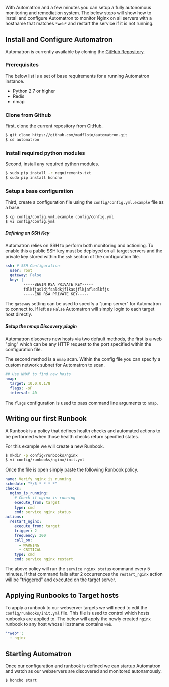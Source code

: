 With Automatron and a few minutes you can setup a fully autonomous monitoring and remediation system. The below steps will show how to install and configure Automatron to monitor Nginx on all servers with a hostname that matches `*web*` and restart the service if it is not running.

## Install and Configure Automatron

Automatron is currently available by cloning the [GitHub Repository](https://github.com/madflojo/automatron/).

### Prerequisites

The below list is a set of base requirements for a running Automatron instance.

  * Python 2.7 or higher
  * Redis
  * nmap

### Clone from Github

First, clone the current repository from GitHub.

```sh
$ git clone https://github.com/madflojo/automatron.git
$ cd automatron
```

### Install required python modules

Second, install any required python modules.

```sh
$ sudo pip install -r requirements.txt
$ sudo pip install honcho
```

### Setup a base configuration

Third, create a configuration file using the `config/config.yml.example` file as a base.

```sh
$ cp config/config.yml.example config/config.yml
$ vi config/config.yml
```

##### Defining an SSH Key

Automatron relies on SSH to perform both monitoring and actioning. To enable this a public SSH key must be deployed on all target servers and the private key stored within the `ssh` section of the configuration file.

```yaml
ssh: # SSH Configuration
  user: root
  gateway: False
  key: |
        -----BEGIN RSA PRIVATE KEY-----
        fdlkfjasldjfsaldkjflkasjflkjaflsdlkfjs
        -----END RSA PRIVATE KEY-----
```

The `gateway` setting can be used to specify a "jump server" for Automatron to connect to. If left as `False` Automatron will simply login to each target host directly.

##### Setup the nmap Discovery plugin

Automatron discovers new hosts via two default methods, the first is a web "ping" which can be any HTTP request to the port specified within the configuration file.

The second method is a `nmap` scan. Within the config file you can specify a custom network subnet for Automatron to scan.

```yaml
## Use NMAP to find new hosts
nmap:
  target: 10.0.0.1/8
  flags: -sP
  interval: 40
```

The `flags` configuration is used to pass command line arguments to `nmap`.

## Writing our first Runbook

A Runbook is a policy that defines health checks and automated actions to be performed when those health checks return specified states.

For this example we will create a new Runbook.

```sh
$ mkdir -p config/runbooks/nginx
$ vi config/runbooks/nginx/init.yml
```

Once the file is open simply paste the following Runbook policy.

```yaml
name: Verify nginx is running
schedule: "*/5 * * * *"
checks:
  nginx_is_running:
    # Check if nginx is running
    execute_from: target
    type: cmd
    cmd: service nginx status
actions:
  restart_nginx:
    execute_from: target
    trigger: 2
    frequency: 300
    call_on:
      - WARNING
      - CRITICAL
    type: cmd
    cmd: service nginx restart
```

The above policy will run the `service nginx status` command every 5 minutes. If that command fails after 2 occurrences the `restart_nginx` action will be "triggered" and executed on the target server.

## Applying Runbooks to Target hosts

To apply a runbook to our webserver targets we will need to edit the `config/runbooks/init.yml` file. This file is used to control which hosts runbooks are applied to. The below will apply the newly created `nginx` runbook to any host whose Hostname contains `web`.

```yaml
'*web*':
  - nginx
```

## Starting Automatron

Once our configuration and runbook is defined we can startup Automatron and watch as our webservers are discovered and monitored autonamously.

```sh
$ honcho start
```
